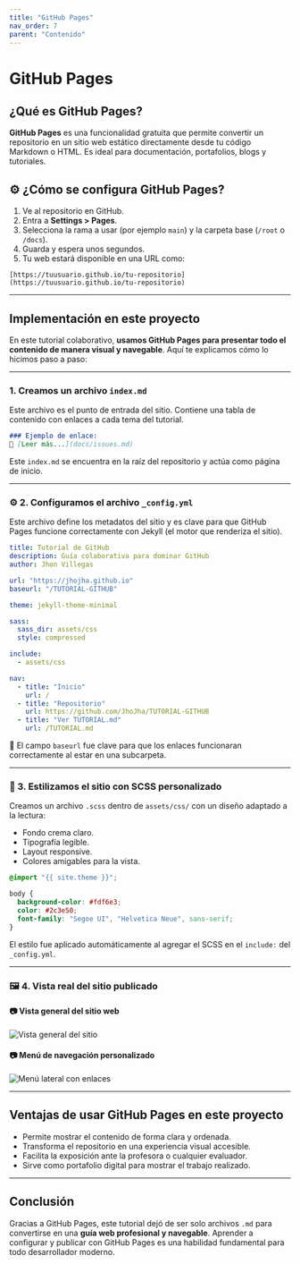 ```yaml
---
title: "GitHub Pages"
nav_order: 7
parent: "Contenido"
---
```


# GitHub Pages

## ¿Qué es GitHub Pages?

**GitHub Pages** es una funcionalidad gratuita que permite convertir un repositorio en un sitio web estático directamente desde tu código Markdown o HTML. Es ideal para documentación, portafolios, blogs y tutoriales.

## ⚙️ ¿Cómo se configura GitHub Pages?

1. Ve al repositorio en GitHub.
2. Entra a **Settings > Pages**.
3. Selecciona la rama a usar (por ejemplo `main`) y la carpeta base (`/root` o `/docs`).
4. Guarda y espera unos segundos.
5. Tu web estará disponible en una URL como:

```
[https://tuusuario.github.io/tu-repositorio](https://tuusuario.github.io/tu-repositorio)
````

---

## Implementación en este proyecto

En este tutorial colaborativo, **usamos GitHub Pages para presentar todo el contenido de manera visual y navegable**. Aquí te explicamos cómo lo hicimos paso a paso:

---

### 1. Creamos un archivo `index.md`

Este archivo es el punto de entrada del sitio. Contiene una tabla de contenido con enlaces a cada tema del tutorial.

```markdown
### Ejemplo de enlace:
🔗 [Leer más...](docs/issues.md)
````

Este `index.md` se encuentra en la raíz del repositorio y actúa como página de inicio.

---

### ⚙️ 2. Configuramos el archivo `_config.yml`

Este archivo define los metadatos del sitio y es clave para que GitHub Pages funcione correctamente con Jekyll (el motor que renderiza el sitio).

```yaml
title: Tutorial de GitHub
description: Guía colaborativa para dominar GitHub
author: Jhon Villegas

url: "https://jhojha.github.io"
baseurl: "/TUTORIAL-GITHUB"

theme: jekyll-theme-minimal

sass:
  sass_dir: assets/css
  style: compressed

include:
  - assets/css

nav:
  - title: "Inicio"
    url: /
  - title: "Repositorio"
    url: https://github.com/JhoJha/TUTORIAL-GITHUB
  - title: "Ver TUTORIAL.md"
    url: /TUTORIAL.md
```

📌 El campo `baseurl` fue clave para que los enlaces funcionaran correctamente al estar en una subcarpeta.

---

### 🎨 3. Estilizamos el sitio con SCSS personalizado

Creamos un archivo `.scss` dentro de `assets/css/` con un diseño adaptado a la lectura:

* Fondo crema claro.
* Tipografía legible.
* Layout responsive.
* Colores amigables para la vista.

```scss
@import "{{ site.theme }}";

body {
  background-color: #fdf6e3;
  color: #2c3e50;
  font-family: "Segoe UI", "Helvetica Neue", sans-serif;
}
```

El estilo fue aplicado automáticamente al agregar el SCSS en el `include:` del `_config.yml`.

---

### 🖼️ 4. Vista real del sitio publicado

#### 📷 Vista general del sitio web

![Vista general del sitio](../assets/pages_vista_1.png)

#### 📷 Menú de navegación personalizado

![Menú lateral con enlaces](../assets/pages_vista_2.png)

---

## Ventajas de usar GitHub Pages en este proyecto

* Permite mostrar el contenido de forma clara y ordenada.
* Transforma el repositorio en una experiencia visual accesible.
* Facilita la exposición ante la profesora o cualquier evaluador.
* Sirve como portafolio digital para mostrar el trabajo realizado.

---

## Conclusión

Gracias a GitHub Pages, este tutorial dejó de ser solo archivos `.md` para convertirse en una **guía web profesional y navegable**. Aprender a configurar y publicar con GitHub Pages es una habilidad fundamental para todo desarrollador moderno.
